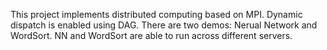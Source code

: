 This project implements distributed computing based on MPI.
Dynamic dispatch is enabled using DAG.
There are two demos: Nerual Network and WordSort.
NN and WordSort are able to run across different servers.
